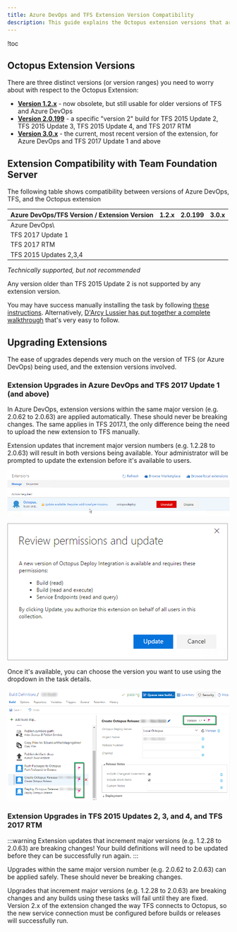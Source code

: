 ```yaml
---
title: Azure DevOps and TFS Extension Version Compatibility
description: This guide explains the Octopus extension versions that are compatible with different versions of Azure DevOps and TFS
---
```


!toc

## Octopus Extension Versions

There are three distinct versions (or version ranges) you need to worry about with respect to the Octopus Extension:

- [**Version 1.2.x**](https://s3-eu-west-1.amazonaws.com/octopus-downloads/tfs-2015-extension/octopusdeploy.octopus-deploy-build-release-tasks-1.2.28.vsix) - now obsolete, but still usable for older versions of TFS and Azure DevOps
- [**Version 2.0.199**](https://s3-eu-west-1.amazonaws.com/octopus-downloads/tfs-2015-extension/octopusdeploy.octopus-deploy-build-release-tasks-2.0.199.vsix) - a specific "version 2" build for TFS 2015 Update 2, TFS 2015 Update 3, TFS 2015 Update 4, and TFS 2017 RTM
- [**Version 3.0.x**](https://marketplace.visualstudio.com/items?itemName=octopusdeploy.octopus-deploy-build-release-tasks) - the current, most recent version of the extension, for Azure DevOps and TFS 2017 Update 1 and above

## Extension Compatibility with Team Foundation Server

The following table shows compatibility between versions of Azure DevOps, TFS, and the Octopus extension

| Azure DevOps/TFS Version / Extension Version | 1.2.x | 2.0.199 | 3.0.x |
| ------------------------------------ |:-----:|:------:|:-----:|
| Azure DevOps\                        | <i class="fa fa-check"></i> | <i class="fa fa-times"></i> | <i class="fa fa-check"></i> |
| TFS 2017 Update 1                    | <i class="fa fa-check"></i> | <i class="fa fa-asterisk"></i> | <i class="fa fa-check"></i> |
| TFS 2017 RTM                         | <i class="fa fa-check"></i> | <i class="fa fa-check"></i> | <i class="fa fa-times"></i> |
| TFS 2015 Updates 2,3,4               | <i class="fa fa-check"></i> | <i class="fa fa-check"></i> | <i class="fa fa-times"></i> |

<i class="fa fa-asterisk"></i> *Technically supported, but not recommended*

Any version older than TFS 2015 Update 2 is not supported by any extension version.

You may have success manually installing the task by following [these instructions](manually-install-the-build-task.md). Alternatively, [D'Arcy Lussier has put together a complete walkthrough](http://geekswithblogs.net/dlussier/archive/2016/01/04/170820.aspx) that's very easy to follow.

## Upgrading Extensions

The ease of upgrades depends very much on the version of TFS (or Azure DevOps) being used, and the extension versions involved.

### Extension Upgrades in Azure DevOps and TFS 2017 Update 1 (and above)

In Azure DevOps, extension versions within the same major version (e.g. 2.0.62 to 2.0.63) are applied automatically. These should never be breaking changes. The same applies in TFS 2017.1, the only difference being the need to upload the new extension to TFS manually.

Extension updates that increment major version numbers (e.g. 1.2.28 to 2.0.63) will result in both versions being available. Your administrator will be prompted to update the extension before it's available to users.

![](/docs/images/3048175/extension-upgrade.png)

![](/docs/images/3048175/extension-upgrade-2.png)

Once it's available, you can choose the version you want to use using the dropdown in the task details.

![](/docs/images/3048175/extension-version-choice.png)

### Extension Upgrades in TFS 2015 Updates 2, 3, and 4, and TFS 2017 RTM

:::warning
Extension updates that increment major versions (e.g. 1.2.28 to 2.0.63) are breaking changes! Your build definitions will need to be updated before they can be successfully run again.
:::

Upgrades within the same major version number (e.g. 2.0.62 to 2.0.63) can be applied safely. These should never be breaking changes.

Upgrades that increment major versions (e.g. 1.2.28 to 2.0.63) are breaking changes and any builds using these tasks will fail until they are fixed. Version 2.x of the extension changed the way TFS connects to Octopus, so the new service connection must be configured before builds or releases will successfully run.
